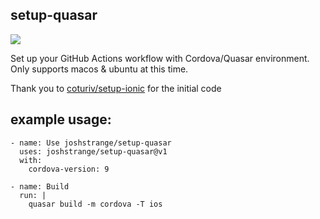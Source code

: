 ## setup-quasar

[![](https://github.com/joshstrange/setup-quasar/workflows/CI/badge.svg)](https://github.com/joshstrange/setup-quasar/actions)

Set up your GitHub Actions workflow with Cordova/Quasar environment. Only supports macos & ubuntu at this time.

Thank you to [coturiv/setup-ionic](https://github.com/coturiv/setup-ionic) for the initial code 

## example usage:

```
- name: Use joshstrange/setup-quasar
  uses: joshstrange/setup-quasar@v1
  with:
    cordova-version: 9

- name: Build
  run: |
    quasar build -m cordova -T ios     

```
